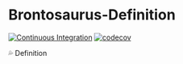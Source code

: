 # Brontosaurus-Definition

[![Continuous Integration](https://github.com/SudoDotDog/Brontosaurus-Defination/actions/workflows/ci.yml/badge.svg)](https://github.com/SudoDotDog/Brontosaurus-Defination/actions/workflows/ci.yml)
[![codecov](https://codecov.io/gh/SudoDotDog/Brontosaurus-Definition/branch/master/graph/badge.svg)](https://codecov.io/gh/SudoDotDog/Brontosaurus-Definition)

:sweat_drops: Definition
